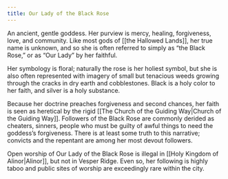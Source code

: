 ```yaml
---
title: Our Lady of the Black Rose
---
```


An ancient, gentle goddess. Her purview is mercy, healing, forgiveness, love, and community. Like most gods of [[the Hallowed Lands]], her true name is unknown, and so she is often referred to simply as “the Black Rose,” or as “Our Lady” by her faithful.

Her symbology is floral; naturally the rose is her holiest symbol, but she is also often represented with imagery of small but tenacious weeds growing through the cracks in dry earth and cobblestones. Black is a holy color to her faith, and silver is a holy substance.

Because her doctrine preaches forgiveness and second chances, her faith is seen as heretical by the rigid [[The Church of the Guiding Way|Church of the Guiding Way]]. Followers of the Black Rose are commonly derided as cheaters, sinners, people who must be guilty of awful things to need the goddess’s forgiveness. There is at least some truth to this narrative; convicts and the repentant are among her most devout followers.

Open worship of Our Lady of the Black Rose is illegal in [[Holy Kingdom of Alinor|Alinor]], but not in Vesper Ridge. Even so, her following is highly taboo and public sites of worship are exceedingly rare within the city.
